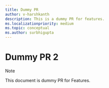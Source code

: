 ```yaml
---
title: Dummy PR
author: v-harshkanth
description: This is a dummy PR for features.
ms.localizationpriority: medium
ms.topic: conceptual
ms.author: surbhigupta
---
```



# Dummy PR 2

> [!NOTE]
> This document is dummy PR for Features.